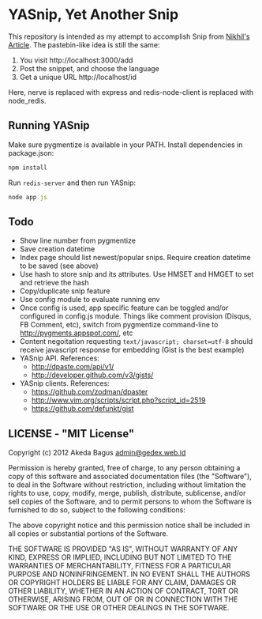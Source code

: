 YASnip, Yet Another Snip
============

This repository is intended as my attempt to accomplish Snip from [Nikhil's Article](http://howtonode.org/node-redis-fun).
The pastebin-like idea is still the same:

1. You visit http://localhost:3000/add
2. Post the snippet, and choose the language
3. Get a unique URL http://localhost/id

Here, nerve is replaced with express and redis-node-client is replaced with node_redis.

## Running YASnip

Make sure pygmentize is available in your PATH. Install dependencies in package.json:
````bash
npm install
````

Run `redis-server` and then run YASnip:
````js
node app.js
````

## Todo

* Show line number from pygmentize
* Save creation datetime
* Index page should list newest/popular snips. Require creation datetime to be saved (see above)
* Use hash to store snip and its attributes. Use HMSET and HMGET to set and retrieve the hash
* Copy/duplicate snip feature
* Use config module to evaluate running env
* Once config is used, app specific feature can be toggled and/or configured
  in config.js module. Things like comment provision (Disqus, FB Comment, etc),
  switch from pygmentize command-line to http://pygments.appspot.com/, etc
* Content negoitation requesting `text/javascript; charset=utf-8` should receive
  javascript response for embedding (Gist is the best example)
* YASnip API. References:
  * http://dpaste.com/api/v1/
  * http://developer.github.com/v3/gists/
* YASnip clients. References:
  * https://github.com/zodman/dpaster
  * http://www.vim.org/scripts/script.php?script_id=2519
  * https://github.com/defunkt/gist

## LICENSE - "MIT License"

Copyright (c) 2012 Akeda Bagus <admin@gedex.web.id>

Permission is hereby granted, free of charge, to any person
obtaining a copy of this software and associated documentation
files (the "Software"), to deal in the Software without
restriction, including without limitation the rights to use,
copy, modify, merge, publish, distribute, sublicense, and/or sell
copies of the Software, and to permit persons to whom the
Software is furnished to do so, subject to the following
conditions:

The above copyright notice and this permission notice shall be
included in all copies or substantial portions of the Software.

THE SOFTWARE IS PROVIDED "AS IS", WITHOUT WARRANTY OF ANY KIND,
EXPRESS OR IMPLIED, INCLUDING BUT NOT LIMITED TO THE WARRANTIES
OF MERCHANTABILITY, FITNESS FOR A PARTICULAR PURPOSE AND
NONINFRINGEMENT. IN NO EVENT SHALL THE AUTHORS OR COPYRIGHT
HOLDERS BE LIABLE FOR ANY CLAIM, DAMAGES OR OTHER LIABILITY,
WHETHER IN AN ACTION OF CONTRACT, TORT OR OTHERWISE, ARISING
FROM, OUT OF OR IN CONNECTION WITH THE SOFTWARE OR THE USE OR
OTHER DEALINGS IN THE SOFTWARE.
